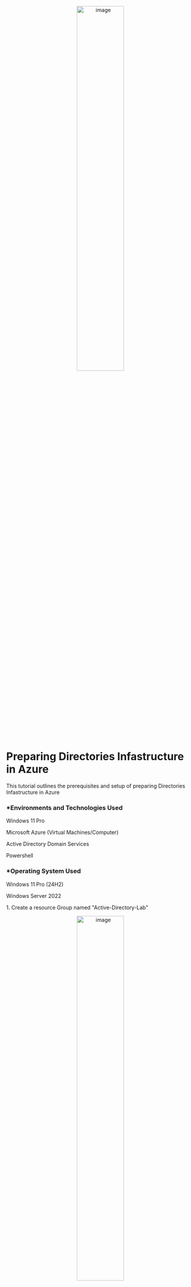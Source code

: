 <p align="center"><img src="https://i.imgur.com/dXRfWvO.png height="50%" width="50%" alt="image"/>
<h1>Preparing Directories Infastructure in Azure</h1>
<p>This tutorial outlines the prerequisites and setup of preparing Directories Infastructure in Azure</p>

<h3>*Environments and Technologies Used</h3>
<p>Windows 11 Pro</p>
<p>Microsoft Azure (Virtual Machines/Computer)</p>
<p>Active Directory Domain Services</p>
<p>Powershell</p>

<h3>*Operating System Used</h3>
<p>Windows 11 Pro (24H2)</p>
<p>Windows Server 2022</p>


<p>1. Create a resource Group named "Active-Directory-Lab"</p>
<p align="center"><img src="https://i.imgur.com/EGS9GSh.png> height="50%" width="50%" alt="image"/>

<p>2. Create a Virtual Network. Set the resource group to Active-Directory-Lab. Name the Virtual Network "Active-Directory-VNet" and set it to your region. Then we can review and create.</p> <p align="center"><img src="https://i.imgur.com/rK1k14D.png> height="50%" width="50%" alt="image"/>

<p>3. Create a Domain Controller VM (Windows Server 2022) named "DC-1" When creating the Virtual machine for the resource we will be using "Active-Directory-Lab". Name the VM "DC-1" and set your region as the same in your your Virtual Network. For the image set it to Windows Server 2022 Datacenter: Azure Edition - x64 Gen2. For the size choose any option with two CPU's. After that we will set a username and password. Check both licensing boxes. Lastly, click next untili you land on the Networking page.    </p> 
<p align="left "><img src="https://i.imgur.com/mEfqan0.png" height="50%" width="50%" alt="image"/> <p align=" right "><img src="https://i.imgur.com/cfVkgvL.png height="50%" width="50%" alt="image"/>
 
<p>4. Set the Virtual network to "Active-Directory-VNet then review and create. </p>
<p align="center"><img src="https://i.imgur.com/1uesmdm.png" height="50%" width="50%" alt="image"/>

<p>5.Create another VM named "Client-1" When creating the Virtual machine for the resource we will be using "Active-Directory-Lab". Name the VM "DC-1" and set your region as the same in your your Virtual Network. For the image set it to Windows 11 Pro version 24H2 - x64 Gen2
 For the size choose any option with two CPU's. After that we will set a username and password. Check both licensing boxes. Lastly review and create.</p> <p align="center"><img src="https://i.imgur.com/bISQ2Al.png" height="50%" width="50%" alt="image"/>

<p>6.Go to Virutal Machines, set Domain Controller's NIC Private IP address to be static.To do this click on "DC-1">Go to Network Settings>Click Newtork interface / IP configuration>Go to ipconfig1>Set Private IP address settings to static and save.</p>  <p align="left"><img src="https://i.imgur.com/n3KFWkW.png" height="50%" width="50%" alt="image"/> <p align=" right "><img src="https://i.imgur.com/IlQbOxs.png height="50%" width="50%" alt="image"/>

<p>7. Go To Virtual Machines>Copy "DC-1" public adress</p> <p align="center"><img src="https://i.imgur.com/8l253TK.png  height="50%" width="50%" alt="image"/>

<p>8. For Mac user go to Microsoft Remote Desktop and for Window users go to remote desktop and sign in. <p align="center"><img src="https://i.imgur.com/pfnLsIm.png" height="50%" width="50%" alt="image"/></p> 

<p>9. Once inside the Domain Controller right click the start menu>click "run">Type "WF.MSC">Click "Windows Defender Firewall Properties">Firewall State:Turn Off and apply.(This is step is only needed for practice purposes this is not a good idea in the work enviroment) </p <p align="center"><img src="https://i.imgur.com/z71bTbv.png" height="50%" width="50%" alt="image"/></p> 

<p>10.Go back to Azure on your main device and copy the Private IP Address of "DC-1"</p>

<p>11. Go to"Client-1">Network settings>Click on your Network interface/IP configuration(Client-1286)>DNS serversCustom and paste the IP adress of "DC-1"and save.</p> </p <p align="center"><img src="https://i.imgur.com/4f99lHP.png" height="50%" width="50%" alt="image"/></p> 

<p>12. Log into "Client 1" ping DC-1's private IP address(To ensure everything was setup correctly)</p>

<p>13.Lets Ping DC-1's private IP address(To ensure everything was setup correctly)
<p>Copy the the IP Private address from "DC-1"</p>
<p>Click start or use the windows key to search Powershell</p>
<p>Type the Command Ping 10.0.0.4(You will paste your IP address after Ping) then hit enter</p> <p align="center"><img src="https://i.imgur.com/1uesmdm.png" height="50%" width="50%" alt="image"/>

<p>14. Type the command  "ipconfig /all"(The output for the DNS settings should show DC-1’s private IP Address
)</p> <p align="center"><img src="https://i.imgur.com/qgWvTDt.png" height="50%" width="50%" alt="image"/>

<p>15. Great Job, you setup your own AD Infrastructure in Azure!</p>




